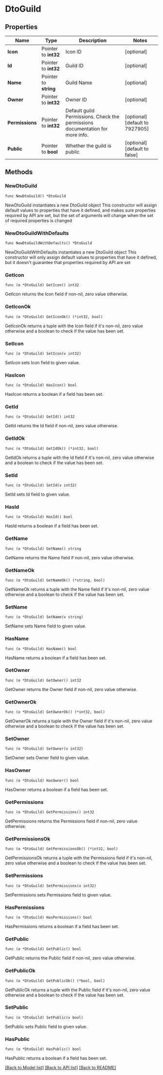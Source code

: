 # DtoGuild

## Properties

Name | Type | Description | Notes
------------ | ------------- | ------------- | -------------
**Icon** | Pointer to **int32** | Icon ID | [optional] 
**Id** | Pointer to **int32** | Guild ID | [optional] 
**Name** | Pointer to **string** | Guild Name | [optional] 
**Owner** | Pointer to **int32** | Owner ID | [optional] 
**Permissions** | Pointer to **int32** | Default guild Permissions. Check the permissions documentation for more info. | [optional] [default to 7927905]
**Public** | Pointer to **bool** | Whether the guild is public | [optional] [default to false]

## Methods

### NewDtoGuild

`func NewDtoGuild() *DtoGuild`

NewDtoGuild instantiates a new DtoGuild object
This constructor will assign default values to properties that have it defined,
and makes sure properties required by API are set, but the set of arguments
will change when the set of required properties is changed

### NewDtoGuildWithDefaults

`func NewDtoGuildWithDefaults() *DtoGuild`

NewDtoGuildWithDefaults instantiates a new DtoGuild object
This constructor will only assign default values to properties that have it defined,
but it doesn't guarantee that properties required by API are set

### GetIcon

`func (o *DtoGuild) GetIcon() int32`

GetIcon returns the Icon field if non-nil, zero value otherwise.

### GetIconOk

`func (o *DtoGuild) GetIconOk() (*int32, bool)`

GetIconOk returns a tuple with the Icon field if it's non-nil, zero value otherwise
and a boolean to check if the value has been set.

### SetIcon

`func (o *DtoGuild) SetIcon(v int32)`

SetIcon sets Icon field to given value.

### HasIcon

`func (o *DtoGuild) HasIcon() bool`

HasIcon returns a boolean if a field has been set.

### GetId

`func (o *DtoGuild) GetId() int32`

GetId returns the Id field if non-nil, zero value otherwise.

### GetIdOk

`func (o *DtoGuild) GetIdOk() (*int32, bool)`

GetIdOk returns a tuple with the Id field if it's non-nil, zero value otherwise
and a boolean to check if the value has been set.

### SetId

`func (o *DtoGuild) SetId(v int32)`

SetId sets Id field to given value.

### HasId

`func (o *DtoGuild) HasId() bool`

HasId returns a boolean if a field has been set.

### GetName

`func (o *DtoGuild) GetName() string`

GetName returns the Name field if non-nil, zero value otherwise.

### GetNameOk

`func (o *DtoGuild) GetNameOk() (*string, bool)`

GetNameOk returns a tuple with the Name field if it's non-nil, zero value otherwise
and a boolean to check if the value has been set.

### SetName

`func (o *DtoGuild) SetName(v string)`

SetName sets Name field to given value.

### HasName

`func (o *DtoGuild) HasName() bool`

HasName returns a boolean if a field has been set.

### GetOwner

`func (o *DtoGuild) GetOwner() int32`

GetOwner returns the Owner field if non-nil, zero value otherwise.

### GetOwnerOk

`func (o *DtoGuild) GetOwnerOk() (*int32, bool)`

GetOwnerOk returns a tuple with the Owner field if it's non-nil, zero value otherwise
and a boolean to check if the value has been set.

### SetOwner

`func (o *DtoGuild) SetOwner(v int32)`

SetOwner sets Owner field to given value.

### HasOwner

`func (o *DtoGuild) HasOwner() bool`

HasOwner returns a boolean if a field has been set.

### GetPermissions

`func (o *DtoGuild) GetPermissions() int32`

GetPermissions returns the Permissions field if non-nil, zero value otherwise.

### GetPermissionsOk

`func (o *DtoGuild) GetPermissionsOk() (*int32, bool)`

GetPermissionsOk returns a tuple with the Permissions field if it's non-nil, zero value otherwise
and a boolean to check if the value has been set.

### SetPermissions

`func (o *DtoGuild) SetPermissions(v int32)`

SetPermissions sets Permissions field to given value.

### HasPermissions

`func (o *DtoGuild) HasPermissions() bool`

HasPermissions returns a boolean if a field has been set.

### GetPublic

`func (o *DtoGuild) GetPublic() bool`

GetPublic returns the Public field if non-nil, zero value otherwise.

### GetPublicOk

`func (o *DtoGuild) GetPublicOk() (*bool, bool)`

GetPublicOk returns a tuple with the Public field if it's non-nil, zero value otherwise
and a boolean to check if the value has been set.

### SetPublic

`func (o *DtoGuild) SetPublic(v bool)`

SetPublic sets Public field to given value.

### HasPublic

`func (o *DtoGuild) HasPublic() bool`

HasPublic returns a boolean if a field has been set.


[[Back to Model list]](../README.md#documentation-for-models) [[Back to API list]](../README.md#documentation-for-api-endpoints) [[Back to README]](../README.md)


